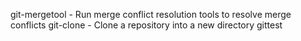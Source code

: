 git-mergetool - Run merge conflict resolution tools to resolve merge conflicts
git-clone - Clone a repository into a new directory
gittest
